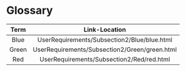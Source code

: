 # Glossary

|     Term     | Link-Location                                   |
|:------------:|:-----------------------------------------------:|
| Blue         | UserRequirements/Subsection2/Blue/blue.html     | 
| Green        | UserRequirements/Subsection2/Green/green.html   | 
| Red          | UserRequirements/Subsection2/Red/red.html       |
